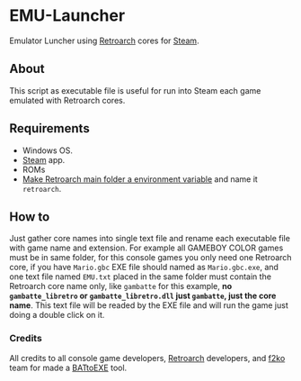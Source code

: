 # EMU-Launcher
Emulator Luncher using [Retroarch](https://www.retroarch.com/ "Retroarch") cores for [Steam](https://store.steampowered.com/ "Steam").

## About
This script as executable file is useful for run into Steam each game emulated with Retroarch cores.

## Requirements
* Windows OS.
* [Steam](https://store.steampowered.com/ "Steam") app.
* ROMs
* [Make Retroarch main folder a environment variable](https://docs.oracle.com/en/database/oracle/r-enterprise/1.5.1/oread/creating-and-modifying-environment-variables-on-windows.html#GUID-DD6F9982-60D5-48F6-8270-A27EC53807D0 "Create a environment variable") and name it `retroarch`.

## How to
Just gather core names into single text file and rename each executable file with game name and extension. For example all GAMEBOY COLOR games must be in same folder, for this console games you only need one Retroarch core, if you have `Mario.gbc` EXE file should named as `Mario.gbc.exe`, and one text file named `EMU.txt` placed in the same folder must contain the Retroarch core name only, like `gambatte` for this example, **no `gambatte_libretro` or `gambatte_libretro.dll` just `gambatte`, just the core name**. This text file will be readed by the EXE file and will run the game just doing a double click on it.

### Credits
All credits to all console game developers, [Retroarch](https://www.retroarch.com/ "Retroarch") developers, and [f2ko](http://www.f2ko.de/en/b2e.php "f2ko") team for made a [BATtoEXE](http://www.f2ko.de/en/b2e.php "f2ko") tool.
